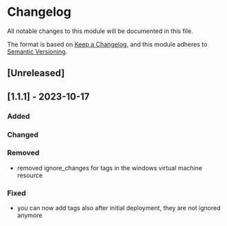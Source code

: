 # Changelog
All notable changes to this module will be documented in this file.
 
The format is based on [Keep a Changelog](https://keepachangelog.com/en/1.1.0/),
and this module adheres to [Semantic Versioning](https://semver.org/spec/v2.0.0.html).
 
## [Unreleased]

## [1.1.1] - 2023-10-17
 
### Added
 
### Changed
 
### Removed
 - removed ignore_changes for tags in the windows virtual machine resource
### Fixed
 - you can now add tags also after initial deployment, they are not ignored anymore